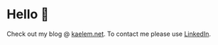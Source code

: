 # Hello 👋
Check out my blog @ [kaelem.net](kaelem.net). To contact me please use [LinkedIn](https://www.linkedin.com/in/kaelem-chandra/).
